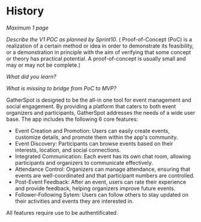 # History

*Maximum 1 page*

*Describe the V1 POC as planned by Sprint10.*
( Proof-of-Concept (PoC) is a realization of a certain method or idea in order to demonstrate its feasibility, or a demonstration in principle with the aim of verifying that some concept or theory has practical potential. A proof-of-concept is usually small and may or may not be complete.)

*What did you learn?*

*What is missing to bridge from PoC to MVP?*


GatherSpot is designed to be the all-in one tool for event management and social engagement. By providing a platform that caters to both event organizers and participants, GatherSpot addresses the needs of a wide user base. The app includes the following 6 core features:

- Event Creation and Promotion: Users can easily create events, customize details, and promote them within the app's community.
- Event Discovery: Participants can browse events based on their interests, location, and social connections.
- Integrated Communication: Each event has its own chat room, allowing participants and organizers to communicate effectively.
- Attendance Control: Organizers can manage attendance, ensuring that events are well-coordinated and that participant numbers are controlled.
- Post-Event Feedback: After an event, users can rate their experience and provide feedback, helping organizers improve future events.
- Follower-Following Sytem: Users can follow others to stay updated on their activities and events they are interested in.

All features require use to be authentificated.